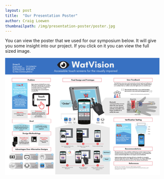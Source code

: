 ```yaml
---
layout: post
title:  "Our Presentation Poster"
author: Craig Loewen
thumbnailpath: /img/presentation-poster/poster.jpg
---
```


You can view the poster that we used for our symposium below. It will give you some insight into our project. If you click on it you can view the full sized image.

[![PresentationPoster](/img/presentation-poster/poster.jpg)](/img/presentation-poster/poster.jpg)